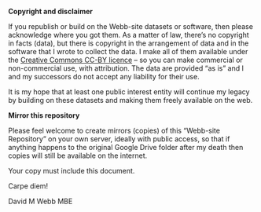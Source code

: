 **Copyright and disclaimer**

If you republish or build on the Webb-site datasets or software, then
please acknowledge where you got them. As a matter of law, there’s no
copyright in facts (data), but there is copyright in the arrangement of
data and in the software that I wrote to collect the data. I make all of
them available under the [Creative Commons CC-BY
licence](https://creativecommons.org/licenses/by/4.0/) – so you can make
commercial or non-commercial use, with attribution. The data are
provided “as is” and I and my successors do not accept any liability for
their use.

It is my hope that at least one public interest entity will continue my
legacy by building on these datasets and making them freely available on
the web.

**Mirror this repository**

Please feel welcome to create mirrors (copies) of this “Webb-site
Repository” on your own server, ideally with public access, so that if
anything happens to the original Google Drive folder after my death then
copies will still be available on the internet.

Your copy must include this document.

Carpe diem!

David M Webb MBE
